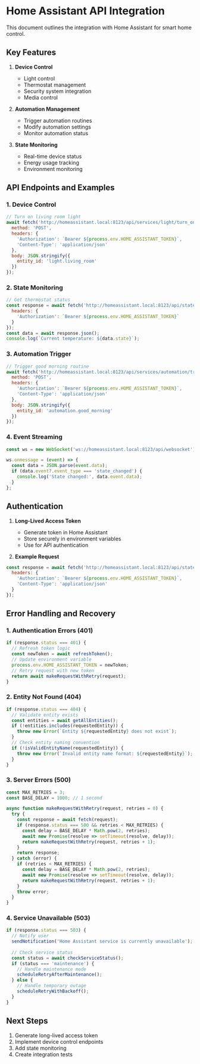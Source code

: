 # Home Assistant API Integration

This document outlines the integration with Home Assistant for smart home control.

## Key Features

1. **Device Control**
   - Light control
   - Thermostat management
   - Security system integration
   - Media control

2. **Automation Management**
   - Trigger automation routines
   - Modify automation settings
   - Monitor automation status

3. **State Monitoring**
   - Real-time device status
   - Energy usage tracking
   - Environment monitoring

## API Endpoints and Examples

### 1. Device Control
```javascript
// Turn on living room light
await fetch('http://homeassistant.local:8123/api/services/light/turn_on', {
  method: 'POST',
  headers: {
    'Authorization': `Bearer ${process.env.HOME_ASSISTANT_TOKEN}`,
    'Content-Type': 'application/json'
  },
  body: JSON.stringify({
    entity_id: 'light.living_room'
  })
});
```

### 2. State Monitoring
```javascript
// Get thermostat status
const response = await fetch('http://homeassistant.local:8123/api/states/climate.living_room', {
  headers: {
    'Authorization': `Bearer ${process.env.HOME_ASSISTANT_TOKEN}`
  }
});
const data = await response.json();
console.log(`Current temperature: ${data.state}`);
```

### 3. Automation Trigger
```javascript
// Trigger good morning routine
await fetch('http://homeassistant.local:8123/api/services/automation/trigger', {
  method: 'POST',
  headers: {
    'Authorization': `Bearer ${process.env.HOME_ASSISTANT_TOKEN}`,
    'Content-Type': 'application/json'
  },
  body: JSON.stringify({
    entity_id: 'automation.good_morning'
  })
});
```

### 4. Event Streaming
```javascript
const ws = new WebSocket('ws://homeassistant.local:8123/api/websocket');

ws.onmessage = (event) => {
  const data = JSON.parse(event.data);
  if (data.event?.event_type === 'state_changed') {
    console.log('State changed:', data.event.data);
  }
};
```

## Authentication

1. **Long-Lived Access Token**
   - Generate token in Home Assistant
   - Store securely in environment variables
   - Use for API authentication

2. **Example Request**
```javascript
const response = await fetch('http://homeassistant.local:8123/api/states', {
  headers: {
    'Authorization': `Bearer ${process.env.HOME_ASSISTANT_TOKEN}`,
    'Content-Type': 'application/json'
  }
});
```

## Error Handling and Recovery

### 1. Authentication Errors (401)
```javascript
if (response.status === 401) {
  // Refresh token logic
  const newToken = await refreshToken();
  // Update environment variable
  process.env.HOME_ASSISTANT_TOKEN = newToken;
  // Retry request with new token
  return await makeRequestWithRetry(request);
}
```

### 2. Entity Not Found (404)
```javascript
if (response.status === 404) {
  // Validate entity exists
  const entities = await getAllEntities();
  if (!entities.includes(requestedEntity)) {
    throw new Error(`Entity ${requestedEntity} does not exist`);
  }
  // Check entity naming convention
  if (!isValidEntityName(requestedEntity)) {
    throw new Error(`Invalid entity name format: ${requestedEntity}`);
  }
}
```

### 3. Server Errors (500)
```javascript
const MAX_RETRIES = 3;
const BASE_DELAY = 1000; // 1 second

async function makeRequestWithRetry(request, retries = 0) {
  try {
    const response = await fetch(request);
    if (response.status === 500 && retries < MAX_RETRIES) {
      const delay = BASE_DELAY * Math.pow(2, retries);
      await new Promise(resolve => setTimeout(resolve, delay));
      return makeRequestWithRetry(request, retries + 1);
    }
    return response;
  } catch (error) {
    if (retries < MAX_RETRIES) {
      const delay = BASE_DELAY * Math.pow(2, retries);
      await new Promise(resolve => setTimeout(resolve, delay));
      return makeRequestWithRetry(request, retries + 1);
    }
    throw error;
  }
}
```

### 4. Service Unavailable (503)
```javascript
if (response.status === 503) {
  // Notify user
  sendNotification('Home Assistant service is currently unavailable');
  
  // Check service status
  const status = await checkServiceStatus();
  if (status === 'maintenance') {
    // Handle maintenance mode
    scheduleRetryAfterMaintenance();
  } else {
    // Handle temporary outage
    scheduleRetryWithBackoff();
  }
}
```

## Next Steps

1. Generate long-lived access token
2. Implement device control endpoints
3. Add state monitoring
4. Create integration tests
